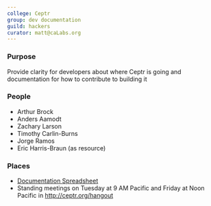 ```yaml
---
college: Ceptr
group: dev documentation
guild: hackers
curator: matt@caLabs.org
---
```

### Purpose
Provide clarity for developers about where Ceptr is going and documentation for how to contribute to building it

### People
* Arthur Brock
* Anders Aamodt
* Zachary Larson
* Timothy Carlin-Burns
* Jorge Ramos
* Eric Harris-Braun (as resource)

### Places
* [Documentation Spreadsheet](https://docs.google.com/spreadsheets/d/1X9MB7JVKZ2_nvaC9jIAQRAdFwyDiJbArLPCz8g4PVQg/edit)
* Standing meetings on Tuesday at 9 AM Pacific and Friday at Noon Pacific in http://ceptr.org/hangout

